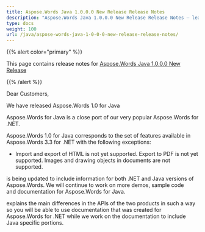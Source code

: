 ```yaml
---
title: Aspose.Words Java 1.0.0.0 New Release Release Notes
description: "Aspose.Words Java 1.0.0.0 New Release Release Notes – learn about the latest updates and fixes."
type: docs
weight: 100
url: /java/aspose-words-java-1-0-0-0-new-release-release-notes/
---
```


{{% alert color="primary" %}} 

This page contains release notes for [Aspose.Words Java 1.0.0.0 New Release](http://www.aspose.com/downloads/words/java/new-releases/aspose.words-java-1.0.0.0-new-release/)

{{% /alert %}} 

Dear Customers,

We have released Aspose.Words 1.0 for Java

Aspose.Words for Java is a close port of our very popular Aspose.Words for .NET.

Aspose.Words 1.0 for Java corresponds to the set of features available in Aspose.Words 3.3 for .NET with the following exceptions:

- Import and export of HTML is not yet supported.
  Export to PDF is not yet supported. 
  Images and drawing objects in documents are not supported. 

is being updated to include information for both .NET and Java versions of Aspose.Words. We will continue to work on more demos, sample code and documentation for Aspose.Words for Java.

explains the main differences in the APIs of the two products in such a way so you will be able to use documentation that was created for Aspose.Words for .NET while we work on the documentation to include Java specific portions.
